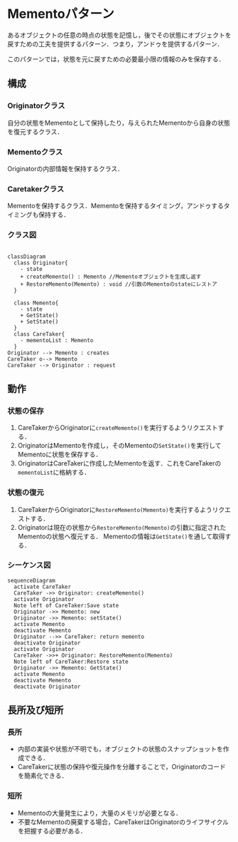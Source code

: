 # Mementoパターン
あるオブジェクトの任意の時点の状態を記憶し，後でその状態にオブジェクトを戻すための工夫を提供するパターン．つまり，アンドゥを提供するパターン．

このパターンでは，状態を元に戻すための必要最小限の情報のみを保存する．

## 構成
### Originatorクラス
自分の状態をMementoとして保持したり，与えられたMementoから自身の状態を復元するクラス．

### Mementoクラス
Originatorの内部情報を保持するクラス．

### Caretakerクラス
Mementoを保持するクラス．Mementoを保持するタイミング，アンドゥするタイミングも保持する．

### クラス図
```mermaid

classDiagram
  class Originator{
    - state
    + createMemento() : Memento //Mementoオブジェクトを生成し返す
    + RestoreMemento(Memento) : void //引数のMementoのstateにレストア
  }

  class Memento{
    - state
    + GetState()
    + SetState()
  }
  class CareTaker{
    - mementoList : Memento
  }
Originator --> Memento : creates
CareTaker o--> Memento
CareTaker --> Originator : request
```
## 動作
### 状態の保存
1. CareTakerからOriginatorに`createMemento()`を実行するようリクエストする．
1. OriginatorはMementoを作成し，そのMementoの`SetState()`を実行してMementoに状態を保存する．
1. OriginatorはCareTakerに作成したMementoを返す．これをCareTakerの`mementoList`に格納する．

### 状態の復元
1. CareTakerからOriginatorに`RestoreMemento(Memento)`を実行するようリクエストする．
1. Originatorは現在の状態から`RestoreMemento(Memento)`の引数に指定されたMementoの状態へ復元する．
Mementoの情報は`GetState()`を通して取得する．

### シーケンス図
```mermaid
sequenceDiagram
  activate CareTaker
  CareTaker ->> Originator: createMemento()
  activate Originator
  Note left of CareTaker:Save state
  Originator ->> Memento: new
  Originator ->> Memento: setState()
  activate Memento
  deactivate Memento
  Originator -->> CareTaker: return memento
  deactivate Originator
  activate Originator
  CareTaker ->>+ Originator: RestoreMemento(Memento)
  Note left of CareTaker:Restore state
  Originator ->> Memento: GetState()
  activate Memento
  deactivate Memento
  deactivate Originator
```

## 長所及び短所
### 長所
- 内部の実装や状態が不明でも，オブジェクトの状態のスナップショットを作成できる．
- CareTakerに状態の保持や復元操作を分離することで，Originatorのコードを簡素化できる．

### 短所
- Mementoの大量発生により，大量のメモリが必要となる．
- 不要なMementoの廃棄する場合，CareTakerはOriginatorのライフサイクルを把握する必要がある．
